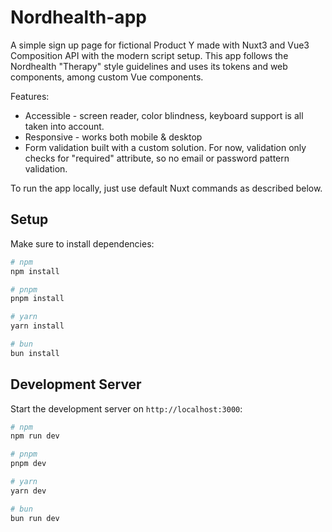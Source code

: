 # Nordhealth-app

A simple sign up page for fictional Product Y made with Nuxt3 and Vue3 Composition API with the modern script setup. This app follows the Nordhealth "Therapy" style guidelines and uses its tokens and web components, among custom Vue components.

Features:
- Accessible - screen reader, color blindness, keyboard support is all taken into account.
- Responsive - works both mobile & desktop
- Form validation built with a custom solution. For now, validation only checks for "required" attribute, so no email or password pattern validation.

To run the app locally, just use default Nuxt commands as described below.

## Setup

Make sure to install dependencies:

```bash
# npm
npm install

# pnpm
pnpm install

# yarn
yarn install

# bun
bun install
```

## Development Server

Start the development server on `http://localhost:3000`:

```bash
# npm
npm run dev

# pnpm
pnpm dev

# yarn
yarn dev

# bun
bun run dev
```
